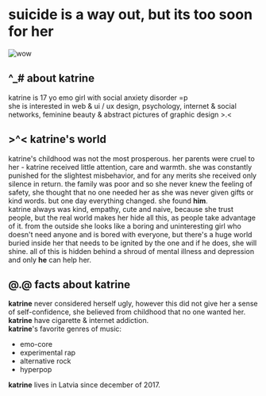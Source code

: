# suicide is a way out, but its too soon for her
![wow](https://media.discordapp.net/attachments/1120286942437847141/1186415622754668625/FPvwVmbw2lgiQ4OtlSRrU8vivDCszjko.jpg?ex=65932aa7&is=6580b5a7&hm=fc3c9473671432bb8fa2b6f18d7e2ade008854e9c858568e462e22ccc00f2471&=)
## ^_# about katrine
katrine is 17 yo emo girl with social anxiety disorder =p\
she is interested in web & ui / ux design, psychology, internet & social networks, feminine beauty & abstract pictures of graphic design >.<
## >^< katrine's world
katrine's childhood was not the most prosperous. her parents were cruel to her - katrine received little attention, care and warmth. she was constantly punished for the slightest misbehavior, and for any merits she received only silence in return. the family was poor and so she never knew the feeling of safety, she thought that no one needed her as she was never given gifts or kind words. but one day everything changed. she found **him**.\
katrine always was kind, empathy, cute and naive, because she trust people, but the real world makes her hide all this, as people take advantage of it. from the outside she looks like a boring and uninteresting girl who doesn't need anyone and is bored with everyone, but there's a huge world buried inside her that needs to be ignited by the one and if he does, she will shine. all of this is hidden behind a shroud of mental illness and depression and only **he** can help her.
## @.@ facts about katrine
**katrine** never considered herself ugly, however this did not give her a sense of self-confidence, she believed from childhood that no one wanted her.\
**katrine** have cigarette & internet addiction.\
**katrine**'s favorite genres of music:
  - emo-core
  - experimental rap
  - alternative rock
  - hyperpop

**katrine** lives in Latvia since december of 2017.
